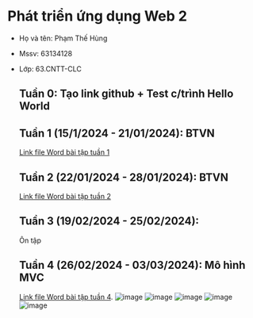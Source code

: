 # Phát triển ứng dụng Web 2
- Họ và tên: Phạm Thế Hùng
- Mssv: 63134128
- Lớp: 63.CNTT-CLC

  ## Tuần 0: Tạo link github + Test c/trình Hello World
  ## Tuần 1 (15/1/2024 - 21/01/2024): BTVN
  [Link file Word bài tập tuần 1](https://github.com/TheHung622k2/63134128_Web2/blob/main/B%C3%A0i%20t%E1%BA%ADp/B%C3%A0i%20t%E1%BA%ADp%20tu%E1%BA%A7n%201_63134128.docx)
  ## Tuần 2 (22/01/2024 - 28/01/2024): BTVN
  [Link file Word bài tập tuần 2](https://github.com/TheHung622k2/63134128_Web2/blob/main/B%C3%A0i%20t%E1%BA%ADp/B%C3%A0i%20t%E1%BA%ADp%20tu%E1%BA%A7n%202_63134128.docx)
  ## Tuần 3 (19/02/2024 - 25/02/2024):
  Ôn tập
  ## Tuần 4 (26/02/2024 - 03/03/2024): Mô hình MVC
  [Link file Word bài tập tuần 4](https://github.com/TheHung622k2/63134128_Web2/blob/main/B%C3%A0i%20t%E1%BA%ADp/B%C3%A0i%20t%E1%BA%ADp%20tu%E1%BA%A7n%204_63134128.docx).
  ![image](https://github.com/TheHung622k2/63134128_Web2/assets/131739098/ca875819-6bd6-49a1-8d91-519dcd5caa92)
  ![image](https://github.com/TheHung622k2/63134128_Web2/assets/131739098/e26512b9-e4e7-428f-9e94-6fd7cac585e6)
  ![image](https://github.com/TheHung622k2/63134128_Web2/assets/131739098/2d31b1ea-72e0-4457-bf48-5108c8d54621)
  ![image](https://github.com/TheHung622k2/63134128_Web2/assets/131739098/f3f29d30-793d-41bb-90ff-8d60ff7ceeb0)
  ![image](https://github.com/TheHung622k2/63134128_Web2/assets/131739098/5e14a516-ad9c-4b4b-9ea6-81757e0e9acc)







 











 

